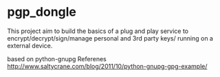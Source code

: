 # pgp_dongle
This project aim to build the basics of a plug and play service to encrypt/decrypt/sign/manage personal and 3rd party keys/ running on a external device.

based on python-gnupg 
Referenes
http://www.saltycrane.com/blog/2011/10/python-gnupg-gpg-example/
